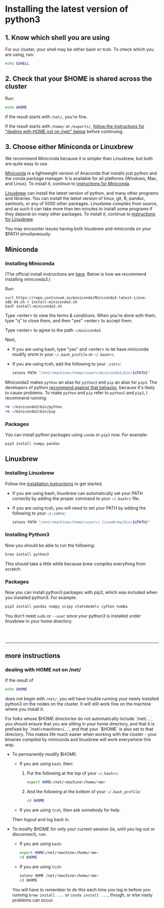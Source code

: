 # Installing the latest version of python3

## 1. Know which shell you are using

For our cluster, your shell may be either bash or tcsh. To check which you are using, run:

```bash
echo $SHELL
```

## 2. Check that your $HOME is shared across the cluster

Run:

```bash
echo $HOME
```

If the result starts with `/net/`, you're fine.

If the result starts with `/home/` or `/exports/`, [follow the instructions for "dealing with HOME not on /net/" below](#dealing-with-home-not-on-net) before continuing.

## 3. Choose either Miniconda or Linuxbrew

We recommend Miniconda because it is simpler than Linuxbrew, but both are quite easy to use.

[Miniconda](https://conda.io/miniconda.html) is a lightweight version of Anaconda that installs just python and the conda package manager.
It is available for all platforms (Windows, Mac, and Linux).
To install it, continue to [instructions for Miniconda](#miniconda).

[Linuxbrew](http://linuxbrew.sh/) can install the latest version of python, 
and many other programs and libraries.
You can install the latest version of tmux, git, R, pandoc, samtools, or any of 5000 other packages.
Linuxbrew compiles from source, and as such it can take more than ten minutes to install some programs if they depend on many other packages.
To install it, continue to [instructions for Linuxbrew](#linuxbrew).

You may encounter issues having both linuxbrew and miniconda on your
$PATH simultaneously.


## Miniconda

### Installing Miniconda

(The official install instructions are [here](https://conda.io/docs/install/quick.html#linux-miniconda-install).  Below is how we recommend installing miniconda3.)

Run:

```
curl https://repo.continuum.io/miniconda/Miniconda3-latest-Linux-x86_64.sh > install-miniconda3.sh
bash install-miniconda3.sh
```

Type &lt;enter&gt; to view the terms & conditions.  When you're done with them, type "q" to close them, and then "yes" &lt;enter&gt; to accept them.

Type &lt;enter&gt; to agree to the path `~/miniconda3`.

Next,

- If you are using bash, type "yes" and &lt;enter&gt; to let have miniconda modify `$PATH` in your `~/.bash_profile` or `~/.bashrc`.

- If you are using tcsh, add the following to your `.cshrc`:

  ```bash
  setenv PATH "/net/<machine>/home/<user>/miniconda3/bin:${PATH}"
  ```

Miniconda3 makes `python` an alias for `python3` and `pip` an alias for `pip3`.
The developers of python [recommend against that behavior](https://www.python.org/dev/peps/pep-0394/), because it's likely to cause problems.
To make `python` and `pip` refer to `python2` and `pip2`, I recommend running:

```bash
rm ~/miniconda3/bin/python
rm ~/miniconda3/bin/pip
```

### Packages

You can install python packages using `conda` or `pip3` now. For example:

```bash
pip3 install numpy pandas
```

## Linuxbrew

### Installing Linuxbrew

Follow the [installation
instructions](http://linuxbrew.sh/#install-linuxbrew) to get started.

- If you are using bash, linuxbrew can automatically set your PATH
correctly by adding the proper command to your `~/.bashrc` file.

- If you are using tcsh, you will need to set your PATH by adding the
following to your `~/.cshrc`:

    ```bash
    setenv PATH "/net/<machine>/home/<user>/.linuxbrew/bin:${PATH}"
    ```

### Installing Python3

Now you should be able to run the following:

```bash
brew install python3
```

This should take a little while because brew compiles everything from scratch.

### Packages

Now you can install python3 packages with pip3, which was included when
you installed python3. For example:

```bash
pip3 install pandas numpy scipy statsmodels cython numba
```

You don't need `sudo` or `--user` since your python3 is installed under
linuxbrew in your home directory.

<br>

<br>

---

## more instructions

### dealing with HOME not on /net/

If the result of

```bash
echo $HOME
```

does not begin with `/net/`, you will have trouble running your newly
installed python3 on the nodes on the cluster. It will still work fine
on the machine where you install it.

For folks whose $HOME directories do not automatically include
`/net/...`, you should ensure that you are sitting in your home
directory, and that it is prefixed by `/net/<machine>/...`, and that
your `$HOME` is also set to that directory. This makes life much easier
when working with the cluster - your binaries compiled by miniconda and linuxbrew will
work everywhere this way.

- To permanently modify $HOME:

    - If you are using `bash`, then:

        1. Put the following at the top of your `~/.bashrc`:

            ```bash
            export HOME=/net/<machine>/home/<me>
            ```

        2. And the following at the bottom of your `~/.bash_profile`:

            ```bash
            cd $HOME
            ```

    - If you are using `tcsh`, then ask somebody for help.

    Then logout and log back in.

- To modify $HOME for only your current session (ie, until you log out or disconnect), run:

    - If you are using `bash`:

        ```bash
        export HOME=/net/<machine>/home/<me>
        cd $HOME
        ```

    - If you are using `tcsh`:

        ```bash
        setenv HOME /net/<machine>/home/<me>
        cd $HOME
        ```

    You will have to remember to do this each time you log in before you running `brew install ...` or `conda install ...`, though, or else nasty problems can occur.


